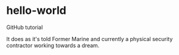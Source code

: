 # hello-world
GitHub tutorial 

It does as it's told
Former Marine and currently a physical security contractor working towards a dream.
